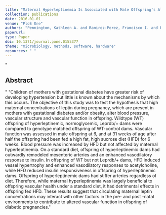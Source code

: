 ```yaml
--- 
title: "Maternal Hyperleptinemia Is Associated with Male Offspring's Altered Vascular Function and Structure in Mice"
collection: publications
date: 2016-01-01
venue: "PloS One"
authors: "Pennington, Kathleen A. and Ramirez-Perez, Francisco I. and Pollock, Kelly E. and Talton, Omonseigho O. and Foote, Christopher A. and Reyes-Aldasoro, Constantino C. and Wu, Ho-Hsiang and Ji, Tieming and Martinez-Lemus, Luis A. and Schulz, Laura C."
paperurl: 
type: Paper
doi: 10.1371/journal.pone.0155377
theme: "microbiology, methods, software, hardware"
resources: " "
--- 
```

"<h2> Abstract </h2>" "Children of mothers with gestational diabetes have greater risk of developing hypertension but little is known about the mechanisms by which this occurs. The objective of this study was to test the hypothesis that high maternal concentrations of leptin during pregnancy, which are present in mothers with gestational diabetes and/or obesity, alter blood pressure, vascular structure and vascular function in offspring. Wildtype (WT) offspring of hyperleptinemic, normoglycemic, Leprdb/+ dams were compared to genotype matched offspring of WT-control dams. Vascular function was assessed in male offspring at 6, and at 31 weeks of age after half the offspring had been fed a high fat, high sucrose diet (HFD) for 6 weeks. Blood pressure was increased by HFD but not affected by maternal hyperleptinemia. On a standard diet, offspring of hyperleptinemic dams had outwardly remodeled mesenteric arteries and an enhanced vasodilatory response to insulin. In offspring of WT but not Leprdb/+ dams, HFD induced vessel hypertrophy and enhanced vasodilatory responses to acetylcholine, while HFD reduced insulin responsiveness in offspring of hyperleptinemic dams. Offspring of hyperleptinemic dams had stiffer arteries regardless of diet. Therefore, while maternal hyperleptinemia was largely beneficial to offspring vascular health under a standard diet, it had detrimental effects in offspring fed HFD. These results suggest that circulating maternal leptin concentrations may interact with other factors in the pre- and post -natal environments to contribute to altered vascular function in offspring of diabetic pregnancies."
